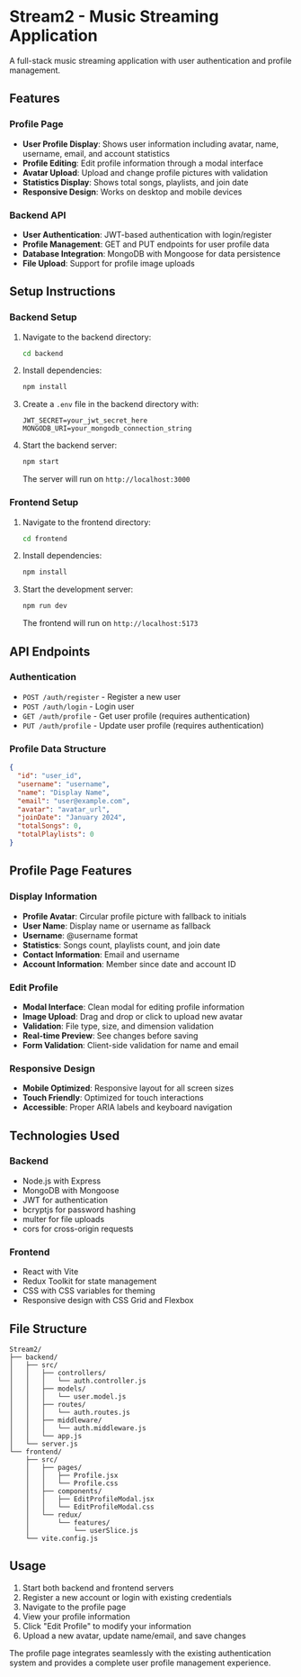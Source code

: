 # Stream2 - Music Streaming Application

A full-stack music streaming application with user authentication and profile management.

## Features

### Profile Page
- **User Profile Display**: Shows user information including avatar, name, username, email, and account statistics
- **Profile Editing**: Edit profile information through a modal interface
- **Avatar Upload**: Upload and change profile pictures with validation
- **Statistics Display**: Shows total songs, playlists, and join date
- **Responsive Design**: Works on desktop and mobile devices

### Backend API
- **User Authentication**: JWT-based authentication with login/register
- **Profile Management**: GET and PUT endpoints for user profile data
- **Database Integration**: MongoDB with Mongoose for data persistence
- **File Upload**: Support for profile image uploads

## Setup Instructions

### Backend Setup
1. Navigate to the backend directory:
   ```bash
   cd backend
   ```

2. Install dependencies:
   ```bash
   npm install
   ```

3. Create a `.env` file in the backend directory with:
   ```
   JWT_SECRET=your_jwt_secret_here
   MONGODB_URI=your_mongodb_connection_string
   ```

4. Start the backend server:
   ```bash
   npm start
   ```
   The server will run on `http://localhost:3000`

### Frontend Setup
1. Navigate to the frontend directory:
   ```bash
   cd frontend
   ```

2. Install dependencies:
   ```bash
   npm install
   ```

3. Start the development server:
   ```bash
   npm run dev
   ```
   The frontend will run on `http://localhost:5173`

## API Endpoints

### Authentication
- `POST /auth/register` - Register a new user
- `POST /auth/login` - Login user
- `GET /auth/profile` - Get user profile (requires authentication)
- `PUT /auth/profile` - Update user profile (requires authentication)

### Profile Data Structure
```json
{
  "id": "user_id",
  "username": "username",
  "name": "Display Name",
  "email": "user@example.com",
  "avatar": "avatar_url",
  "joinDate": "January 2024",
  "totalSongs": 0,
  "totalPlaylists": 0
}
```

## Profile Page Features

### Display Information
- **Profile Avatar**: Circular profile picture with fallback to initials
- **User Name**: Display name or username as fallback
- **Username**: @username format
- **Statistics**: Songs count, playlists count, and join date
- **Contact Information**: Email and username
- **Account Information**: Member since date and account ID

### Edit Profile
- **Modal Interface**: Clean modal for editing profile information
- **Image Upload**: Drag and drop or click to upload new avatar
- **Validation**: File type, size, and dimension validation
- **Real-time Preview**: See changes before saving
- **Form Validation**: Client-side validation for name and email

### Responsive Design
- **Mobile Optimized**: Responsive layout for all screen sizes
- **Touch Friendly**: Optimized for touch interactions
- **Accessible**: Proper ARIA labels and keyboard navigation

## Technologies Used

### Backend
- Node.js with Express
- MongoDB with Mongoose
- JWT for authentication
- bcryptjs for password hashing
- multer for file uploads
- cors for cross-origin requests

### Frontend
- React with Vite
- Redux Toolkit for state management
- CSS with CSS variables for theming
- Responsive design with CSS Grid and Flexbox

## File Structure

```
Stream2/
├── backend/
│   ├── src/
│   │   ├── controllers/
│   │   │   └── auth.controller.js
│   │   ├── models/
│   │   │   └── user.model.js
│   │   ├── routes/
│   │   │   └── auth.routes.js
│   │   ├── middleware/
│   │   │   └── auth.middleware.js
│   │   └── app.js
│   └── server.js
└── frontend/
    ├── src/
    │   ├── pages/
    │   │   ├── Profile.jsx
    │   │   └── Profile.css
    │   ├── components/
    │   │   ├── EditProfileModal.jsx
    │   │   └── EditProfileModal.css
    │   └── redux/
    │       └── features/
    │           └── userSlice.js
    └── vite.config.js
```

## Usage

1. Start both backend and frontend servers
2. Register a new account or login with existing credentials
3. Navigate to the profile page
4. View your profile information
5. Click "Edit Profile" to modify your information
6. Upload a new avatar, update name/email, and save changes

The profile page integrates seamlessly with the existing authentication system and provides a complete user profile management experience. 